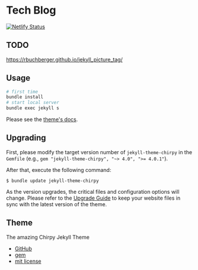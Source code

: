 # Tech Blog

[![Netlify Status](https://api.netlify.com/api/v1/badges/82213154-09e4-48b2-ada6-2d862c355bdd/deploy-status)](https://app.netlify.com/sites/angry-swartz-d5db56/deploys)

## TODO

https://rbuchberger.github.io/jekyll_picture_tag/

## Usage

```bash
# first time
bundle install
# start local server
bundle exec jekyll s
```

Please see the [theme's docs](https://github.com/cotes2020/jekyll-theme-chirpy#usage).

## Upgrading

First, please modify the target version number of `jekyll-theme-chirpy` in the `Gemfile` (e.g., `gem "jekyll-theme-chirpy", "~> 4.0", ">= 4.0.1"`).

After that, execute the following command:

```console
$ bundle update jekyll-theme-chirpy
```

As the version upgrades, the critical files and configuration options will change. Please refer to the [Upgrade Guide](https://github.com/cotes2020/jekyll-theme-chirpy/wiki/Upgrade-Guide) to keep your website files in sync with the latest version of the theme.

## Theme

The amazing Chirpy Jekyll Theme  

- [GitHub](https://github.com/cotes2020/jekyll-theme-chirpy)
- [gem](https://rubygems.org/gems/jekyll-theme-chirpy)
- [mit license](https://github.com/cotes2020/chirpy-starter/blob/master/LICENSE)
